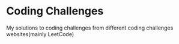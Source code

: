 # Coding Challenges
My solutions to coding challenges from different coding challenges websites(mainly LeetCode)
